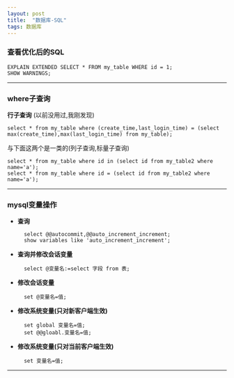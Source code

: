 ```yaml
---
layout: post
title:  "数据库-SQL"
tags: 数据库
---
```


### 查看优化后的SQL

    EXPLAIN EXTENDED SELECT * FROM my_table WHERE id = 1;
    SHOW WARNINGS;
    
 ---    
    
### where子查询

**行子查询** (以前没用过,我刚发现)

    select * from my_table where (create_time,last_login_time) = (select max(create_time),max(last_login_time) from my_table);

与下面这两个是一类的(列子查询,标量子查询)

    select * from my_table where id in (select id from my_table2 where name='a');
    select * from my_table where id = (select id from my_table2 where name='a');

 --- 

### mysql变量操作
    
- **查询** 

        select @@autocommit,@@auto_increment_increment;
        show variables like 'auto_increment_increment';
        
        
- **查询并修改会话变量** 

        select @变量名:=select 字段 from 表;
    
    
- **修改会话变量** 

        set @变量名=值;


- **修改系统变量(只对新客户端生效)** 

        set global 变量名=值; 
        set @@gloabl.变量名=值;
 
 
- **修改系统变量(只对当前客户端生效)**  

        set 变量名=值;
    
 ---